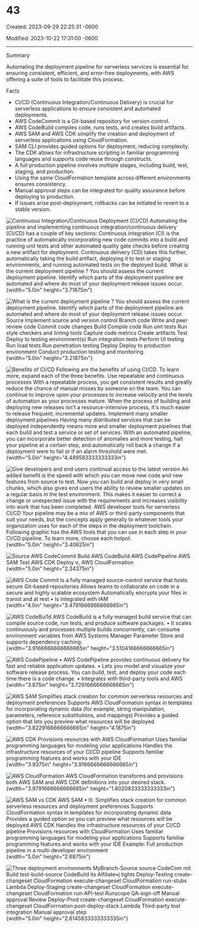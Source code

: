 # 43

Created: 2023-09-29 22:25:31 -0600

Modified: 2023-10-22 17:31:00 -0600

---

Summary

Automating the deployment pipeline for serverless services is essential for ensuring consistent, efficient, and error-free deployments, with AWS offering a suite of tools to facilitate this process.

Facts

- CI/CD (Continuous Integration/Continuous Delivery) is crucial for serverless applications to ensure consistent and automated deployments.
- AWS CodeCommit is a Git-based repository for version control.
- AWS CodeBuild compiles code, runs tests, and creates build artifacts.
- AWS SAM and AWS CDK simplify the creation and deployment of serverless applications using CloudFormation.
- SAM CLI provides guided options for deployment, reducing complexity.
- The CDK allows for infrastructure scripting in familiar programming languages and supports code reuse through constructs.
- A full production pipeline involves multiple stages, including build, test, staging, and production.
- Using the same CloudFormation template across different environments ensures consistency.
- Manual approval steps can be integrated for quality assurance before deploying to production.
- If issues arise post-deployment, rollbacks can be initiated to revert to a stable version.







![Continuous Integration/Continuous Deployment (CI/CD) Automating the pipeline and implementing continuous integration/continuous delivery (CI/CD) has a couple of key sections: Continuous integration (Cl) is the practice of automatically incorporating new code commits into a build and running unit tests and other automated quality gate checks before creating a new artifact for deployment. Continuous delivery (CD) takes this further, automatically taking the build artifact, deploying it to test or staging environments, and running automated tests on the deployed build. What is the current deployment pipeline ? You should assess the current deployment pipeline. Identify which parts of the deployment pipeline are automated and where do most of your deployment release issues occur. ](../../../media/AWS-Developing-Serverless-Solutions-on-AWS-Model--12-43-image1.png){width="5.0in" height="3.71875in"}









![What is the current deployment pipeline ? You should assess the current deployment pipeline. Identify which parts of the deployment pipeline are automated and where do most of your deployment release issues occur. Source Implement source and version control Branch code Write and peer review code Commit code changes Build Compile code Run unit tests Run style checkers and linting tools Capture code metrics Create artifacts Test Deploy to testing environment(s) Run integration tests Perform UI testing Run load tests Run penetration testing Deploy Deploy to production environment Conduct production testing and monitoring ](../../../media/AWS-Developing-Serverless-Solutions-on-AWS-Model--12-43-image2.png){width="5.0in" height="3.21875in"}





![Benefits of CI/CD Following are the benefits of using CI/CD. To learn more, expand each of the three benefits. Use repeatable and continuous processes With a repeatable process, you get consistent results and greatly reduce the chance of manual misses by someone on the team. You can continue to improve upon your processes to increase velocity and the levels of automation as your processes mature. When the process of building and deploying new releases isn't a resource-intensive process, it's much easier to release frequent, incremental updates. Implement many smaller deployment pipelines Having many distributed services that can be deployed independently means more and smaller deployment pipelines that each build and test a service or set of services. With an automated pipeline, you can incorporate better detection of anomalies and more testing, halt your pipeline at a certain step, and automatically roll back a change if a deployment were to fail or if an alarm threshold were met. ](../../../media/AWS-Developing-Serverless-Solutions-on-AWS-Model--12-43-image3.png){width="5.0in" height="4.489583333333333in"}





![Give developers and end users continual access to the latest version An added benefit is the speed with which you can move new code and new features from source to test. Now you can build and deploy in very small chunks, which also gives end users the ability to review smaller updates on a regular basis in the test environment. This makes it easier to correct a change or unexpected issue with the requirements and increases visibility into work that has been completed. AWS developer tools for serverless CI/CD Your pipeline may be a mix of AWS or third-party components that suit your needs, but the concepts apply generally to whatever tools your organization uses for each of the steps in the deployment toolchain. Following graphic has the AWS tools that you can use in each step in your CI/CD pipeline. To learn more, choose each hotpot. ](../../../media/AWS-Developing-Serverless-Solutions-on-AWS-Model--12-43-image4.png){width="5.0in" height="3.40625in"}



![Source AWS CodeCommit Build AWS CodeBui!d AWS CodePipeline AWS SAM Test AWS CDK Deploy o, AWS CloudFormation ](../../../media/AWS-Developing-Serverless-Solutions-on-AWS-Model--12-43-image5.png){width="5.0in" height="2.34375in"}







![AWS Code Commit Is a fully managed source-control service that hosts secure Git-based repositories Allows teams to collaborate on code in a secure and highly scalable ecosystem Automatically encrypts your files in transit and at rest • Is integrated with IAM ](../../../media/AWS-Developing-Serverless-Solutions-on-AWS-Model--12-43-image6.png){width="4.0in" height="3.4791666666666665in"}







![AWS CodeBui1d AWS CodeBuild is a fully managed build service that can compile source code, run tests, and produce software packages. • It scales continuously and processes multiple builds concurrently, can consume environment variables from AWS Systems Manager Parameter Store and supports dependency caching. ](../../../media/AWS-Developing-Serverless-Solutions-on-AWS-Model--12-43-image7.png){width="3.9166666666666665in" height="3.5104166666666665in"}







![AWS CodePipeline • AWS CodePipeline provides continuous delivery for fast and reliable application updates. • Lets you model and visualize your software release process. You can build, test, and deploy your code each time there is a code change. • Integrates with third-party tools and AWS ](../../../media/AWS-Developing-Serverless-Solutions-on-AWS-Model--12-43-image8.png){width="3.875in" height="3.7291666666666665in"}



![AWS SAM Simplifies stack creation for common serverless resources and deployment preferences Supports AWS CloudFormation syntax in templates for incorporating dynamic data (for example, string manipulation, parameters, reference substitutions, and mappings) Provides a guided option that lets you preview what resources will be deployed ](../../../media/AWS-Developing-Serverless-Solutions-on-AWS-Model--12-43-image9.png){width="3.8229166666666665in" height="4.1875in"}





![AWS CDK Provisions resources with AWS CloudFormation Uses familiar programming languages for modeling your applications Handles the infrastructure resources of your CI/CD pipeline Supports familiar programming features and works with your IDE ](../../../media/AWS-Developing-Serverless-Solutions-on-AWS-Model--12-43-image10.png){width="3.9375in" height="3.9166666666666665in"}





![AWS CloudFormation AWS CloudFormation transforms and provisions both AWS SAM and AWS CDK definitions into your desired stack. ](../../../media/AWS-Developing-Serverless-Solutions-on-AWS-Model--12-43-image11.png){width="3.9791666666666665in" height="1.8020833333333333in"}



![AWS SAM vs CDK AWS SAM • Ill. Simplifies stack creation for common serverless resources and deployment preferences Supports CloudFormation syntax in templates for incorporating dynamic data Provides a guided option so you can preview what resources will be deployed AWS CDK Handles the infrastructure resources of your CI/CD pipeline Provisions resources with CloudFormation Uses familiar programming languages for modeling your applications Supports familiar programming features and works with your IDE Example: Full production pipeline in a multi-developer environment ](../../../media/AWS-Developing-Serverless-Solutions-on-AWS-Model--12-43-image12.png){width="5.0in" height="2.6875in"}







![Three deployment environments MyBranch-Source source CodeCom mit Build test-build-source CodeBuild its Alfiliate•j tights Deploy-Testing create-changeset CloudFormation execute-changeset CloudFormation run-stubs Lambda Deploy-Staging create-changeset CloudFormation execute-changeset CloudFormation run-API-test Runscope QA-sign-off Manual approval Review Deploy-Prod create-changeset CloudFormation execute-changeset CloudForrnation post-deploy-stack Lambda Third-party tool integration Manual approval step ](../../../media/AWS-Developing-Serverless-Solutions-on-AWS-Model--12-43-image13.png){width="5.0in" height="2.6145833333333335in"}














